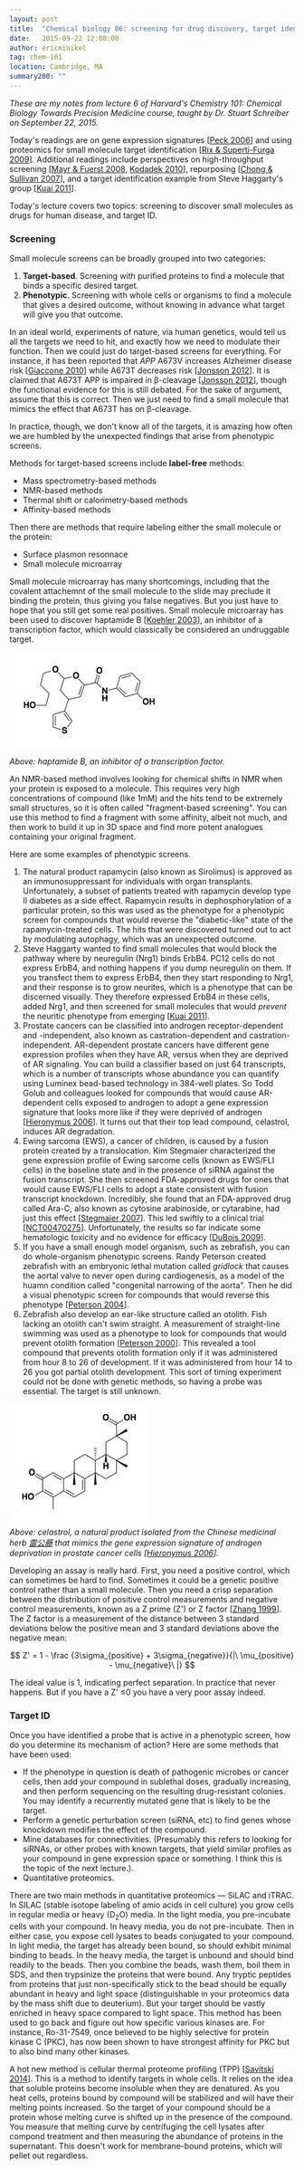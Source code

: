 ```yaml
---
layout: post
title:  "Chemical biology 06: screening for drug discovery, target identification"
date:   2015-09-22 12:00:00
author: ericminikel
tag: chem-101
location: Cambridge, MA
summary200: ""
---
```


*These are my notes from lecture 6 of Harvard's Chemistry 101: Chemical Biology Towards Precision Medicine course, taught by Dr. Stuart Schreiber on September 22, 2015.*

Today's readings are on gene expression signatures [[Peck 2006]] and using proteomics for small molecule target identification [[Rix & Superti-Furga 2009]]. Additional readings include perspectives on high-throughput screening [[Mayr & Fuerst 2008], [Kodadek 2010]], repurposing [[Chong & Sullivan 2007]], and a target identification example from Steve Haggarty's group [[Kuai 2011]].

Today's lecture covers two topics: screening to discover small molecules as drugs for human disease, and target ID.

### Screening

Small molecule screens can be broadly grouped into two categories:

1. **Target-based**. Screening with purified proteins to find a molecule that binds a specific desired target.
2. **Phenotypic**. Screening with whole cells or organisms to find a molecule that gives a desired outcome, without knowing in advance what target will give you that outcome.

In an ideal world, experiments of nature, via human genetics, would tell us all the targets we need to hit, and exactly how we need to modulate their function. Then we could just do target-based screens for everything. For instance, it has been reported that *APP* A673V increases Alzheimer disease risk [[Giaccone 2010]] while A673T decreases risk [[Jonsson 2012]]. It is claimed that A673T APP is impaired in &beta;-cleavage [[Jonsson 2012]], though the functional evidence for this is still debated. For the sake of argument, assume that this is correct. Then we just need to find a small molecule that mimics the effect that A673T has on &beta;-cleavage.

In practice, though, we don't know all of the targets, it is amazing how often we are humbled by the unexpected findings that arise from phenotypic screens.

Methods for target-based screens include **label-free** methods:

+ Mass spectrometry-based methods
+ NMR-based methods
+ Thermal shift or calorimetry-based methods
+ Affinity-based methods

Then there are methods that require labeling either the small molecule or the protein:

+ Surface plasmon resonnace
+ Small molecule microarray

Small molecule microarray has many shortcomings, including that the covalent attachemnt of the small molecule to the slide may preclude it binding the protein, thus giving you false negatives. But you just have to hope that you still get some real positives. Small molecule microarray has been used to discover haptamide B [[Koehler 2003]], an inhibitor of a transcription factor, which would classically be considered an undruggable target.

![](/media/2015/09/haptamide_b.png)

*Above: haptamide B, an inhibitor of a transcription factor.*

An NMR-based method involves looking for chemical shifts in NMR when your protein is exposed to a molecule. This requires very high concentrations of compound (like 1mM) and the hits tend to be extremely small structures, so it is often called "fragment-based screening". You can use this method to find a fragment with some affinity, albeit not much, and then work to build it up in 3D space and find more potent analogues containing your original fragment.

Here are some examples of phenotypic screens.

1. The natural product rapamycin (also known as Sirolimus) is approved as an immunosuppressant for individuals with organ transplants. Unfortunately, a subset of patients treated with rapamycin develop type II diabetes as a side effect. Rapamycin results in dephosphorylation of a particular protein, so this was used as the phenotype for a phenotypic screen for compounds that would reverse the "diabetic-like" state of the rapamycin-treated cells. The hits that were discovered turned out to act by modulating autophagy, which was an unexpected outcome.
2. Steve Haggarty wanted to find small molecules that would block the pathway where by neuregulin (Nrg1) binds ErbB4. PC12 cells do not express ErbB4, and nothing happens if you dump neuregulin on them. If you transfect them to express ErbB4, then they start responding to Nrg1, and their response is to grow neurites, which is a phenotype that can be discerned visually. They therefore expressed ErbB4 in these cells, added Nrg1, and then screened for small molecules that would *prevent* the neuritic phenotype from emerging [[Kuai 2011]]. 
3. Prostate cancers can be classified into androgen receptor-dependent and -independent, also known as castration-dependent and castration-independent. AR-dependent prostate cancers have different gene expression profiles when they have AR, versus when they are deprived of AR signaling. You can build a classifier based on just 64 transcripts, which is a number of transcripts whose abundance you can quantify using Luminex bead-based technology in 384-well plates. So Todd Golub and colleagues looked for compounds that would cause AR-dependent cells exposed to androgen to adopt a gene expression signature that looks more like if they were deprived of androgen [[Hieronymus 2006]]. It turns out that their top lead compound, celastrol, induces AR degradation.
4. Ewing sarcoma (EWS), a cancer of children, is caused by a fusion protein created by a translocation. Kim Stegmaier characterized the gene expression profile of Ewing sarcome cells (known as EWS/FLI cells) in the baseline state and in the presence of siRNA against the fusion transcript. She then screened FDA-approved drugs for ones that would cause EWS/FLI cells to adopt a state consistent with fusion transcript knockdown. Incredibly, she found that an FDA-approved drug called Ara-C, also known as cytosine arabinoside, or cytarabine, had just this effect [[Stegmaier 2007]]. This led swiftly to a clinical trial [[NCT00470275](https://clinicaltrials.gov/ct2/show/NCT00470275)]. Unfortunately, the results so far indicate some hematologic toxicity and no evidence for efficacy [[DuBois 2009]].
5. If you have a small enough model organism, such as zebrafish, you can do whole-organism phenotypic screens. Randy Peterson created zebrafish with an embryonic lethal mutation called *gridlock* that causes the aortal valve to never open during cardiogenesis, as a model of the huamn condition called "congenital narrowing of the aorta". Then he did a visual phenotypic screen for compounds that would reverse this phenotype [[Peterson 2004]].
6. Zebrafish also develop an ear-like structure called an otolith. Fish lacking an otolith can't swim straight. A measurement of straight-line swimming was used as a phenotype to look for compounds that would prevent otolith formation [[Peterson 2000]]. This revealed a tool compound that prevents otolith formation only if it was administered from hour 8 to 26 of development. If it was administered from hour 14 to 26 you got partial otolith development. This sort of timing experiment could not be done with genetic methods, so having a probe was essential. The target is still unknown.

![](/media/2015/09/celastrol.png)

*Above: celastrol, a natural product isolated from the Chinese medicinal herb [雷公藤](https://en.wikipedia.org/wiki/Tripterygium_wilfordii) that mimics the gene expression signature of androgen deprivation in prostate cancer cells [[Hieronymus 2006]].*

Developing an assay is really hard. First, you need a positive control, which can sometimes be hard to find. Sometimes it could be a genetic positive control rather than a small molecule. Then you need a crisp separation between the distribution of positive control measurements and negative control measurements, known as a Z prime (Z') or Z factor [[Zhang 1999]]. The Z factor is a measurement of the distance between 3 standard deviations below the positive mean and 3 standard deviations above the negative mean:

$$ Z' = 1 - \frac {3\sigma_{positive} + 3\sigma_{negative}}{|\ \mu_{positive} - \mu_{negative}\ |} $$

The ideal value is 1, indicating perfect separation. In practice that never happens. But if you have a Z' &le;0 you have a very poor assay indeed.

### Target ID

Once you have identified a probe that is active in a phenotypic screen, how do you determine its mechanism of action? Here are some methods that have been used:

+ If the phenotype in question is death of pathogenic microbes or cancer cells, then add your compound in sublethal doses, gradually increasing, and then perform sequencing on the resulting drug-resistant colonies. You may identify a recurrently mutated gene that is likely to be the target.
+ Perform a genetic perturbation screen (siRNA, etc) to find genes whose knockdown modifies the effect of the compound.
+ Mine databases for connectivities. (Presumably this refers to looking for siRNAs, or other probes with known targets, that yield similar profiles as your compound in gene expression space or something. I think this is the topic of the next lecture.).
+ Quantitative proteomics.

There are two main methods in quantitative proteomics &mdash; SiLAC and iTRAC. In SILAC (stable isotope labeling of amio acids in cell culture) you grow cells in regular media or heavy (D<sub>2</sub>O) media. In the light media, you pre-incubate cells with your compound. In heavy media, you do not pre-incubate. Then in either case, you expose cell lysates to beads conjugated to your compound. In light media, the target has already been bound, so should exhibit minimal binding to beads. In the heavy media, the target is unbound and should bind readily to the beads. Then you combine the beads, wash them, boil them in SDS, and then trypsinize the proteins that were bound. Any tryptic peptides from proteins that just non-specifically stick to the bead should be equally abundant in heavy and light space (distinguishable in your proteomics data by the mass shift due to deuterium). But your target should be vastly enriched in heavy space compared to light space. This method has been used to go back and figure out how specific various kinases are. For instance, Ro-31-7549, once believed to be highly selective for protein kinase C (PKC), has now been shown to have strongest affinity for PKC but to also bind many other kinases.

A hot new method is cellular thermal proteome profiling (TPP) [[Savitski 2014]]. This is a method to identify targets in whole cells. It relies on the idea that soluble proteins become insoluble when they are denatured. As you heat cells, proteins bound by compound will be stabilized and will have their melting points increased. So the target of your compound should be a protein whose melting curve is shifted up in the presence of the compound. You measure that melting curve by centrifuging the cell lysates after compond treatment and then measuring the abundance of proteins in the supernatant. This doesn't work for membrane-bound proteins, which will pellet out regardless.


[Peck 2006]: http://www.ncbi.nlm.nih.gov/pubmed/16859521 "Peck D, Crawford ED, Ross KN, Stegmaier K, Golub TR, Lamb J. A method for high-throughput gene expression signature analysis. Genome Biol. 2006;7(7):R61. PubMed PMID: 16859521; PubMed Central PMCID: PMC1779561."

[Rix & Superti-Furga 2009]: http://www.ncbi.nlm.nih.gov/pubmed/19690537 "Rix U, Superti-Furga G. Target profiling of small molecules by chemical proteomics. Nat Chem Biol. 2009 Sep;5(9):616-24. doi: 10.1038/nchembio.216. Review. PubMed PMID: 19690537."

[Mayr & Fuerst 2008]: http://www.ncbi.nlm.nih.gov/pubmed/18660458 "Mayr LM, Fuerst P. The future of high-throughput screening. J Biomol Screen. 2008 Jul;13(6):443-8. doi: 10.1177/1087057108319644. PubMed PMID: 18660458."

[Chong & Sullivan 2007]: http://www.ncbi.nlm.nih.gov/pubmed/17687303 "Chong CR, Sullivan DJ Jr. New uses for old drugs. Nature. 2007 Aug 9;448(7154):645-6. PubMed PMID: 17687303."

[Kodadek 2010]: http://www.ncbi.nlm.nih.gov/pubmed/20154660 "Kodadek T. Rethinking screening. Nat Chem Biol. 2010 Mar;6(3):162-165. PubMed  PMID: 20154660."

[Kuai 2011]: http://www.ncbi.nlm.nih.gov/pubmed/21802010 "Kuai L, Ong SE, Madison JM, Wang X, Duvall JR, Lewis TA, Luce CJ, Conner SD, Pearlman DA, Wood JL, Schreiber SL, Carr SA, Scolnick EM, Haggarty SJ. AAK1 identified as an inhibitor of neuregulin-1/ErbB4-dependent neurotrophic factor signaling using integrative chemical genomics and proteomics. Chem Biol. 2011 Jul 29;18(7):891-906. doi: 10.1016/j.chembiol.2011.03.017. PubMed PMID: 21802010; PubMed Central PMCID: PMC3368601."

[Jonsson 2012]: http://www.ncbi.nlm.nih.gov/pubmed/22801501 "Jonsson T, Atwal JK, Steinberg S, Snaedal J, Jonsson PV, Bjornsson S, Stefansson H, Sulem P, Gudbjartsson D, Maloney J, Hoyte K, Gustafson A, Liu Y, Lu Y, Bhangale T, Graham RR, Huttenlocher J, Bjornsdottir G, Andreassen OA, Jönsson  EG, Palotie A, Behrens TW, Magnusson OT, Kong A, Thorsteinsdottir U, Watts RJ, Stefansson K. A mutation in APP protects against Alzheimer's disease and age-related cognitive decline. Nature. 2012 Aug 2;488(7409):96-9. doi: 10.1038/nature11283. PubMed PMID: 22801501."

[Giaccone 2010]: http://www.ncbi.nlm.nih.gov/pubmed/20842367 "Giaccone G, Morbin M, Moda F, Botta M, Mazzoleni G, Uggetti A, Catania M, Moro ML, Redaelli V, Spagnoli A, Rossi RS, Salmona M, Di Fede G, Tagliavini F. Neuropathology of the recessive A673V APP mutation: Alzheimer disease with distinctive features. Acta Neuropathol. 2010 Dec;120(6):803-12. doi: 10.1007/s00401-010-0747-1. Epub 2010 Sep 15. PubMed PMID: 20842367."

[Koehler 2003]: http://www.ncbi.nlm.nih.gov/pubmed/12848532 "Koehler AN, Shamji AF, Schreiber SL. Discovery of an inhibitor of a transcription factor using small molecule microarrays and diversity-oriented synthesis. J Am Chem Soc. 2003 Jul 16;125(28):8420-1. PubMed PMID: 12848532."

[Hieronymus 2006]: http://www.ncbi.nlm.nih.gov/pubmed/17010675 "Hieronymus H, Lamb J, Ross KN, Peng XP, Clement C, Rodina A, Nieto M, Du J, Stegmaier K, Raj SM, Maloney KN, Clardy J, Hahn WC, Chiosis G, Golub TR. Gene expression signature-based chemical genomic prediction identifies a novel class of HSP90 pathway modulators. Cancer Cell. 2006 Oct;10(4):321-30. Epub 2006 Sep 28. PubMed PMID: 17010675."

[Stegmaier 2007]: http://www.ncbi.nlm.nih.gov/pubmed/17425403 "Stegmaier K, Wong JS, Ross KN, Chow KT, Peck D, Wright RD, Lessnick SL, Kung AL, Golub TR. Signature-based small molecule screening identifies cytosine arabinoside as an EWS/FLI modulator in Ewing sarcoma. PLoS Med. 2007 Apr;4(4):e122. PubMed PMID: 17425403; PubMed Central PMCID: PMC1851624."

[DuBois 2009]: http://www.ncbi.nlm.nih.gov/pubmed/18989890 "DuBois SG, Krailo MD, Lessnick SL, Smith R, Chen Z, Marina N, Grier HE, Stegmaier K; Children's Oncology Group. Phase II study of intermediate-dose cytarabine in patients with relapsed or refractory Ewing sarcoma: a report from the Children's Oncology Group. Pediatr Blood Cancer. 2009 Mar;52(3):324-7. doi: 10.1002/pbc.21822. PubMed PMID: 18989890; PubMed Central PMCID: PMC2791370."

[Peterson 2004]: http://www.ncbi.nlm.nih.gov/pubmed/15097998 "Peterson RT, Shaw SY, Peterson TA, Milan DJ, Zhong TP, Schreiber SL, MacRae CA, Fishman MC. Chemical suppression of a genetic mutation in a zebrafish model of aortic coarctation. Nat Biotechnol. 2004 May;22(5):595-9. Epub 2004 Apr 18. PubMed PMID: 15097998."

[Peterson 2000]: http://www.ncbi.nlm.nih.gov/pubmed/11087852/ "Peterson RT, Link BA, Dowling JE, Schreiber SL. Small molecule developmental screens reveal the logic and timing of vertebrate development. Proc Natl Acad Sci U S A. 2000 Nov 21;97(24):12965-9. PubMed PMID: 11087852; PubMed Central PMCID: PMC27161."

[Zhang 1999]: http://www.ncbi.nlm.nih.gov/pubmed/10838414 "Zhang JH, Chung TD, Oldenburg KR. A Simple Statistical Parameter for Use in Evaluation and Validation of High Throughput Screening Assays. J Biomol Screen. 1999;4(2):67-73. PubMed PMID: 10838414."

[Savitski 2014]: http://www.ncbi.nlm.nih.gov/pubmed/25278616 "Savitski MM, Reinhard FB, Franken H, Werner T, Savitski MF, Eberhard D, Martinez Molina D, Jafari R, Dovega RB, Klaeger S, Kuster B, Nordlund P, Bantscheff M, Drewes G. Tracking cancer drugs in living cells by thermal profiling of the proteome. Science. 2014 Oct 3;346(6205):1255784. doi: 10.1126/science.1255784. Epub 2014 Oct 2. PubMed PMID: 25278616."

